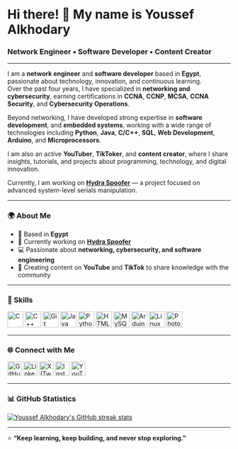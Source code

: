 # Hi there! 👋 My name is Youssef Alkhodary  
### Network Engineer • Software Developer • Content Creator  

---

I am a **network engineer** and **software developer** based in **Egypt**, passionate about technology, innovation, and continuous learning.  
Over the past four years, I have specialized in **networking and cybersecurity**, earning certifications in **CCNA**, **CCNP**, **MCSA**, **CCNA Security**, and **Cybersecurity Operations**.  

Beyond networking, I have developed strong expertise in **software development**, and **embedded systems**, working with a wide range of technologies including **Python**, **Java**, **C/C++**, **SQL**, **Web Development**, **Arduino**, and **Microprocessors**.  

I am also an active **YouTuber**, **TikToker**, and **content creator**, where I share insights, tutorials, and projects about programming, technology, and digital innovation.  

Currently, I am working on **[Hydra Spoofer](#)** — a project focused on advanced system-level serials manipulation.

---

### 🌍 About Me
- 📍 Based in **Egypt**  
- 🚀 Currently working on **[Hydra Spoofer](#)**  
- 💻 Passionate about **networking, cybersecurity, and software engineering**  
- 🎥 Creating content on **YouTube** and **TikTok** to share knowledge with the community  

---

### 🧠 Skills

<p align="left">
<a href="https://docs.microsoft.com/en-us/cpp/?view=msvc-170" target="_blank"><img src="https://raw.githubusercontent.com/danielcranney/readme-generator/main/public/icons/skills/c-colored.svg" width="36" height="36" alt="C" /></a>
<a href="https://docs.microsoft.com/en-us/cpp/?view=msvc-170" target="_blank"><img src="https://raw.githubusercontent.com/danielcranney/readme-generator/main/public/icons/skills/cplusplus-colored.svg" width="36" height="36" alt="C++" /></a>
<a href="https://git-scm.com/" target="_blank"><img src="https://raw.githubusercontent.com/danielcranney/readme-generator/main/public/icons/skills/git-colored.svg" width="36" height="36" alt="Git" /></a>
<a href="https://www.oracle.com/java/" target="_blank"><img src="https://raw.githubusercontent.com/danielcranney/readme-generator/main/public/icons/skills/java-colored.svg" width="36" height="36" alt="Java" /></a>
<a href="https://www.python.org/" target="_blank"><img src="https://raw.githubusercontent.com/danielcranney/readme-generator/main/public/icons/skills/python-colored.svg" width="36" height="36" alt="Python" /></a>
<a href="https://developer.mozilla.org/en-US/docs/Glossary/HTML5" target="_blank"><img src="https://raw.githubusercontent.com/danielcranney/readme-generator/main/public/icons/skills/html5-colored.svg" width="36" height="36" alt="HTML5" /></a>
<a href="https://www.mysql.com/" target="_blank"><img src="https://raw.githubusercontent.com/danielcranney/readme-generator/main/public/icons/skills/mysql-colored.svg" width="36" height="36" alt="MySQL" /></a>
<a href="https://store.arduino.cc/" target="_blank"><img src="https://raw.githubusercontent.com/danielcranney/readme-generator/main/public/icons/skills/arduino-colored.svg" width="36" height="36" alt="Arduino" /></a>
<a href="https://www.linux.org" target="_blank"><img src="https://raw.githubusercontent.com/danielcranney/readme-generator/main/public/icons/skills/linux-colored.svg" width="36" height="36" alt="Linux" /></a>
<a href="https://www.adobe.com/products/photoshop.html" target="_blank"><img src="https://raw.githubusercontent.com/danielcranney/readme-generator/main/public/icons/skills/photoshop-colored.svg" width="36" height="36" alt="Photoshop" /></a>
</p>

---

### 🌐 Connect with Me

<p align="left">
<a href="https://github.com/UserJoo9" target="_blank"><img src="https://raw.githubusercontent.com/danielcranney/readme-generator/main/public/icons/socials/github.svg" width="32" height="32" alt="GitHub" /></a>
<a href="https://www.linkedin.com/in/youssef-alkhodary-36b0311b6/" target="_blank"><img src="https://raw.githubusercontent.com/danielcranney/readme-generator/main/public/icons/socials/linkedin.svg" width="32" height="32" alt="LinkedIn" /></a>
<a href="https://x.com/_Alkhodary_" target="_blank"><img src="https://raw.githubusercontent.com/danielcranney/readme-generator/main/public/icons/socials/twitter.svg" width="32" height="32" alt="X (Twitter)" /></a>
<a href="https://www.instagram.com/youssefalkhodary1" target="_blank"><img src="https://raw.githubusercontent.com/danielcranney/readme-generator/main/public/icons/socials/instagram.svg" width="32" height="32" alt="Instagram" /></a>
<a href="https://www.youtube.com/@youssefalkhodary" target="_blank"><img src="https://raw.githubusercontent.com/danielcranney/readme-generator/main/public/icons/socials/youtube.svg" width="32" height="32" alt="YouTube" /></a>
</p>

---

### 📊 GitHub Statistics

<a href="https://github.com/UserJoo9">
  <img src="https://github-readme-streak-stats.herokuapp.com/?user=UserJoo9&stroke=ffffff&background=1c1917&ring=0891b2&fire=0891b2&currStreakNum=ffffff&currStreakLabel=0891b2&sideNums=ffffff&sideLabels=ffffff&dates=ffffff&hide_border=true" alt="Youssef Alkhodary's GitHub streak stats" />
</a>

---

⭐ **“Keep learning, keep building, and never stop exploring.”**
